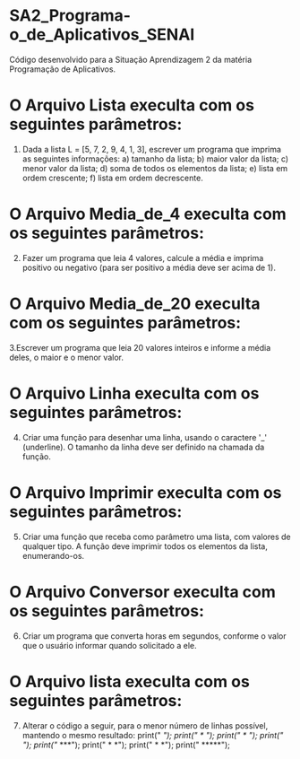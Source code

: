 # SA2_Programa-o_de_Aplicativos_SENAI
Código desenvolvido para a Situação Aprendizagem 2 da matéria Programação de Aplicativos.

# O Arquivo Lista execulta com os seguintes parâmetros:
1. Dada a lista L = [5, 7, 2, 9, 4, 1, 3], escrever um programa que imprima as seguintes informações:
a) tamanho da lista;
b) maior valor da lista;
c) menor valor da lista;
d) soma de todos os elementos da lista;
e) lista em ordem crescente;
f) lista em ordem decrescente.

# O Arquivo Media_de_4 execulta com os seguintes parâmetros:
2. Fazer um programa que leia 4 valores, calcule a média e imprima positivo ou negativo (para ser positivo a média deve ser acima de 1).
   
# O Arquivo Media_de_20 execulta com os seguintes parâmetros:
3.Escrever um programa que leia 20 valores inteiros e informe a média deles, o maior e o menor valor.

# O Arquivo Linha execulta com os seguintes parâmetros:
4. Criar uma função para desenhar uma linha, usando o caractere '_' (underline). O tamanho da linha deve
ser definido na chamada da função.

# O Arquivo Imprimir execulta com os seguintes parâmetros:
5. Criar uma função que receba como parâmetro uma lista, com valores de qualquer tipo. A função deve
imprimir todos os elementos da lista, enumerando-os.

# O Arquivo Conversor execulta com os seguintes parâmetros:
6. Criar um programa que converta horas em segundos, conforme o valor que o usuário informar quando solicitado a ele.

# O Arquivo lista execulta com os seguintes parâmetros:
7. Alterar o código a seguir, para o menor número de linhas possível, mantendo o mesmo resultado:
print("   *");
print("  * *");
print(" *   *");
print("*     *");
print("***  ***");
print("  *   *");
print("  *   *");
print("  *****");
